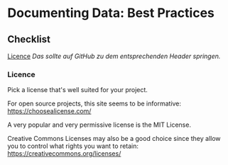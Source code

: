 # Documenting Data: Best Practices

## Checklist

[Licence](#licence) *Das sollte auf GitHub zu dem entsprechenden Header springen.*

### Licence

Pick a license that's well suited for your project.

For open source projects, this site seems to be informative: https://choosealicense.com/

A very popular and very permissive license is the MIT License.

Creative Commons Licenses may also be a good choice since they allow you to control what rights you want to retain: https://creativecommons.org/licenses/
